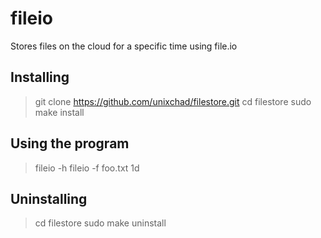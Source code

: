 # fileio

Stores files on the cloud for a specific time using file.io

## Installing

> git clone https://github.com/unixchad/filestore.git
> cd filestore
> sudo make install

## Using the program

> fileio -h
> fileio -f foo.txt 1d

## Uninstalling

> cd filestore
> sudo make uninstall
